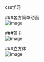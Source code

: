css学习

###各方简单动画  <br/>
![image](https://github.com/pheromone/cssStudy/blob/master/1/1.gif) <br/>

###贺卡  <br/>
![image](https://github.com/pheromone/cssStudy/blob/master/2/2.gif) <br/>

###立方体  <br/>
![image](https://github.com/pheromone/cssStudy/tree/master/%E7%AB%8B%E6%96%B9%E4%BD%93) <br/>

